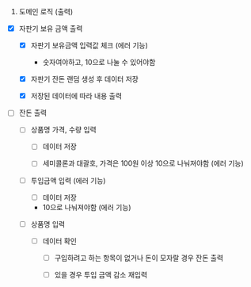 1. 도메인 로직 (출력)

- [x] 자판기 보유 금액 출력

  - [x] 자판기 보유금액 입력값 체크 (에러 기능)

    - 숫자여야하고, 10으로 나눌 수 있어야함

  - [x] 자판기 잔돈 랜덤 생성 후 데이터 저장

  - [x] 저장된 데이터에 따라 내용 출력

- [ ] 잔돈 출력

  - [ ] 상품명 가격, 수량 입력

    - [ ] 데이터 저장

    - [ ] 세미콜론과 대괄호, 가격은 100원 이상 10으로 나눠져야함 (에러 기능)

  - [ ] 투입금액 입력 (에러 기능)

    - [ ] 데이터 저장

    - 10으로 나눠져야함 (에러 기능)

  - [ ] 상품명 입력

    - [ ] 데이터 확인

      - [ ] 구입하려고 하는 항목이 없거나 돈이 모자랄 경우 잔돈 출력

      - [ ] 있을 경우 투입 금액 감소 재입력
